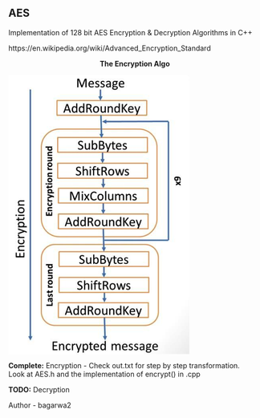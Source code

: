 <h2>AES</h2>

<p>Implementation of 128 bit AES Encryption & Decryption Algorithms in C++</p>
https://en.wikipedia.org/wiki/Advanced_Encryption_Standard

<p align = "center"><b>The Encryption Algo</b></p>
<img src = "encryption_algo.png" align = "center">

<b>Complete:</b>
Encryption - Check out.txt for step by step transformation.<br>
Look at AES.h and the implementation of encrypt() in .cpp

<b>TODO:</b>
Decryption

Author - bagarwa2